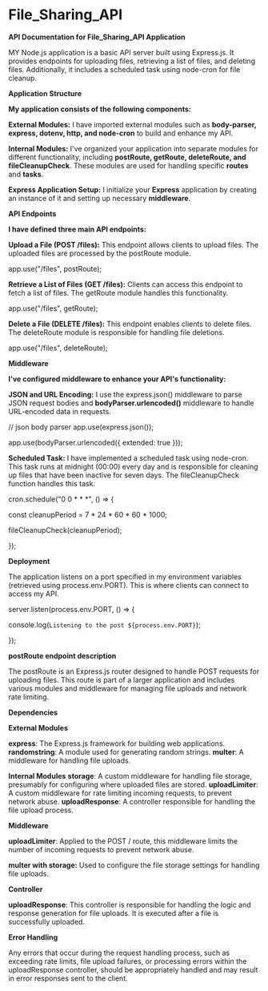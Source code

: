 # File_Sharing_API


********API Documentation for File_Sharing_API Application********


MY Node.js application is a basic API server built using Express.js. It provides endpoints for uploading files, retrieving a list of files, and deleting files. Additionally, it includes a scheduled task using node-cron for file cleanup.

******Application Structure******

**My application consists of the following components:**

****External Modules:**** I have imported external modules such as **body-parser, express, dotenv, http, and node-cron** to build and enhance my API.

****Internal Modules:**** I've organized your application into separate modules for different functionality, including **postRoute, getRoute, deleteRoute, and fileCleanupCheck**. These modules are used for handling specific **routes** and **tasks**.

****Express Application Setup:**** I initialize your **Express** application by creating an instance of it and setting up necessary **middleware**.

******API Endpoints******

**I have defined three main API endpoints:**

****Upload a File (POST /files):**** This endpoint allows clients to upload files. The uploaded files are processed by the postRoute module.

app.use("/files", postRoute);

****Retrieve a List of Files (GET /files):**** Clients can access this endpoint to fetch a list of files. The getRoute module handles this functionality.

app.use("/files", getRoute);

****Delete a File (DELETE /files):**** This endpoint enables clients to delete files. The deleteRoute module is responsible for handling file deletions.

app.use("/files", deleteRoute);

******Middleware******

**I've configured middleware to enhance your API's functionality:**

****JSON and URL Encoding:**** I use the express.json() middleware to parse JSON request bodies and **bodyParser.urlencoded()** middleware to handle URL-encoded data in requests.

// json body parser
app.use(express.json());

app.use(bodyParser.urlencoded({ extended: true }));

****Scheduled Task:**** I have implemented a scheduled task using node-cron. This task runs at midnight (00:00) every day and is responsible for cleaning up files that have been inactive for seven days. The fileCleanupCheck function handles this task.

cron.schedule("0 0 * * *", () => {

  const cleanupPeriod = 7 * 24 * 60 * 60 * 1000; 
  
  fileCleanupCheck(cleanupPeriod);
  
});

******Deployment******

The application listens on a port specified in my environment variables (retrieved using process.env.PORT). This is where clients can connect to access my API.

server.listen(process.env.PORT, () => {

  console.log(`Listening to the post ${process.env.PORT}`);
  
});


**postRoute endpoint description**

The postRoute is an Express.js router designed to handle POST requests for uploading files. This route is part of a larger application and includes various modules and middleware for managing file uploads and network rate limiting.

**Dependencies**

**External Modules**

**express**: The Express.js framework for building web applications.
**randomstring**: A module used for generating random strings.
**multer**: A middleware for handling file uploads.

**Internal Modules**
**storage**: A custom middleware for handling file storage, presumably for configuring where uploaded files are stored.
**uploadLimiter**: A custom middleware for rate limiting incoming requests, to prevent network abuse.
**uploadResponse**: A controller responsible for handling the file upload process.


**Middleware**

**uploadLimiter**: Applied to the POST / route, this middleware limits the number of incoming requests to prevent network abuse.

**multer with storage:** Used to configure the file storage settings for handling file uploads.

**Controller**

**uploadResponse**: This controller is responsible for handling the logic and response generation for file uploads. It is executed after a file is successfully uploaded.

**Error Handling**

Any errors that occur during the request handling process, such as exceeding rate limits, file upload failures, or processing errors within the uploadResponse controller, should be appropriately handled and may result in error responses sent to the client.


